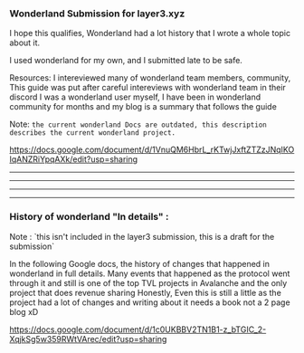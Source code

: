 

<h3> Wonderland Submission for layer3.xyz</h3>


I hope this qualifies, Wonderland had a lot history that I wrote a whole topic about it.

I used wonderland for my own, and I submitted late to be safe. 

Resources: I intereviewed many of wonderland team members, community, This guide was put after careful intereviews with wonderland team in their discord
I was a wonderland user myself, I have been in wonderland community for months  and my blog is a summary that follows the guide 


Note: 
`the current wonderland Docs are outdated, this description describes the current wonderland project. `


https://docs.google.com/document/d/1VnuQM6HbrL_rKTwjJxftZTZzJNqIKOIqANZRiYpqAXk/edit?usp=sharing








__________________________________________________________________________________________________
__________________________________________________________________________________________________
__________________________________________________________________________________________________
__________________________________________________________________________________________________



<h3> History of wonderland "In details" : </h3>
Note : `this isn't included in the layer3 submission, this is a draft for the submission`

In the following Google docs, the history of changes that happened in wonderland in full details. Many events that happened as the protocol went through it and still
is one of the top TVL projects in Avalanche and the only project that does revenue sharing 
Honestly, Even this is still a little as the project had a lot of changes and writing about it needs a book not a 2 page blog xD



https://docs.google.com/document/d/1c0UKBBV2TN1B1-z_bTGIC_2-XqjkSg5w359RWtVArec/edit?usp=sharing


